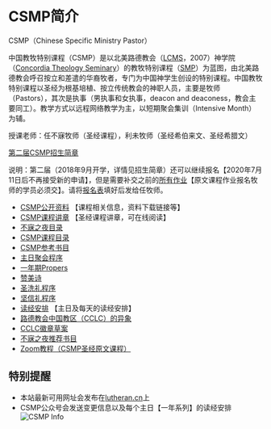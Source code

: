 # CSMP简介

CSMP（Chinese Specific Ministry Pastor）

中国教牧特别课程（CSMP）是以北美路德教会（[LCMS](https://www.lcms.org/)，2007）神学院（[Concordia Theology Seminary](https://www.ctsfw.edu/)）的教牧特别课程（[SMP](https://www.ctsfw.edu/future-students/smp/)）为蓝图，由北美路德教会呼召按立和差遣的华裔牧者，专门为中国神学生创设的特别课程。中国教牧特别课程以圣经为根基培植、按立传统教会的神职人员，主要是牧师（Pastors），其次是执事（男执事和女执事，deacon and deaconess，教会主要同工）。教学方式以远程网络教学为主，以短期聚会集训（Intensive Month）为辅。

授课老师：任不寐牧师（圣经课程），利未牧师（圣经希伯来文、圣经希腊文）

[第二届CSMP招生简章](/csmp-2nd)

说明：第二届（2018年9月开学，详情见招生简章）还可以继续报名【2020年7月11日后不再接受新的申请】，但是需要补交之前的[所有作业](./csmp-exam-2nd.md)【原文课程作业报名牧师的学员必须交】。请将[报名表](http://media.hisword.cn/CSMP-Application-Form.pdf)填好后发给任牧师。

* [CSMP公开资料](/csmp-info.md) 【课程相关信息，资料下载链接等】
* [CSMP课程讲章](/sermon.md) 【圣经课程讲章，可在线阅读】
* [不寐之夜目录](/bmzy-index.md)
* [CSMP课程目录](/csmp-index.md)
* [CSMP参考书目](/csmp-refbooks.md)
* [主日聚会程序](/liturgy.md)
* [一年期Propers](/historical-propers.md)
* [赞美诗](/hymns.md)
* [圣洗礼程序](/holy-baptism.md)
* [坚信礼程序](/confirmation.md)
* [读经安排](/lectionary.md) 【主日及每天的读经安排】
* [路德教会中国教区（CCLC）的异象](/cclc.md)
* [CCLC徽章草案](/cclc_logo.md)
* [不寐之夜推荐书目](/recommend-books.md)
* [Zoom教程（CSMP圣经原文课程）](/zoom.md)

## 特别提醒

* 本站最新可用网址会发布在[lutheran.cn](http://www.lutheran.cn)上
* CSMP公众号会发送变更信息以及每个主日【一年系列】的读经安排
![CSMP Info](http://img.hisword.cn/csmp_info_wechat_mp.jpg)
